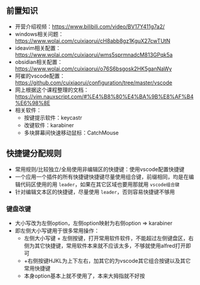 ## 前置知识

- 开营介绍视频：https://www.bilibili.com/video/BV17Y411g7a2/
- windows相关问题：https://www.wolai.com/cuixiaorui/cH8abb8gz1KguX27cwTUtN
- ideavim相关配置：https://www.wolai.com/cuixiaorui/wms5sprmnadcM813GPqk5a
- obsidian相关配置：https://www.wolai.com/cuixiaorui/o76S6bsgosk2HK5ganNaWy
- 阿崔的vscode配置：https://github.com/cuixiaorui/configuration/tree/master/vscode
- 网上根据这个课程整理的文档：https://vim.nauxscript.com/#%E4%B8%80%E4%BA%9B%E8%AF%B4%E6%98%8E
- 相关软件：
  - 按键提示软件：keycastr
  - 改键软件：karabiner
  - 多块屏幕间快速移动鼠标：CatchMouse 

## 快捷键分配规则

- 常用规则/比较独立/全局使用非编辑区的快捷键：使用vscode配置快捷键
- 一个应用一个插件的所有快捷键快捷键尽量使用组合键，前缀相同，均是在编辑代码区使用的用 `leader`，如果在其它区域也要用那就用 `vscode组合键`
- 针对编辑文本区的快捷键，尽量使用 `leader`，否则容易快捷键不够用

### 键盘改键

- 大小写改为左侧option，左侧option映射为右侧option => karabiner
- 即左侧大小写键用于很多常用操作：
  - 左侧大小写键 + 左侧按键，打开常用软件软件，不能超过左侧键盘区，右侧为其它快捷键，常用软件本来就不应该太多，不够就使用alfred打开即可
  - +右侧按键HJKL为上下左右，加其它的为vscode其它组合按键以及其它常用快捷键
  - 本身option基本上就不使用了，本来大拇指就不好按

